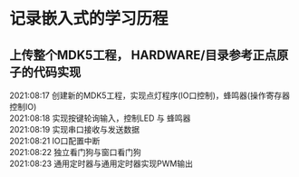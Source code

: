# 记录嵌入式的学习历程
## 上传整个MDK5工程， HARDWARE/目录参考正点原子的代码实现   
  2021:08:17  创建新的MDK5工程，实现点灯程序(IO口控制)，蜂鸣器(操作寄存器控制IO)    
  2021:08:18  实现按键轮询输入，控制LED 与 蜂鸣器  
  2021:08:19  实现串口接收与发送数据  
  2021:08:21  IO口配置中断  
  2021:08:22  独立看门狗与窗口看门狗  
  2021:08:23  通用定时器与通用定时器实现PWM输出  
  
  
  
  
  
  
  
